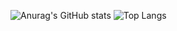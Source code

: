 ![Anurag's GitHub stats](https://github-readme-stats.vercel.app/api?username=buddybaddog&show_icons=true&theme=dracula)
![Top Langs](https://github-readme-stats.vercel.app/api/top-langs/?username=buddybaddog&layout=compact)
